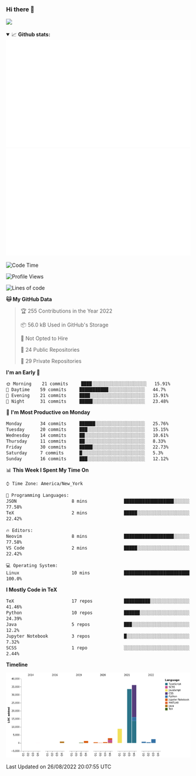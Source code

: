 ### Hi there 👋
 <!--<a href=""><img src="https://img.shields.io/badge/gmail-%23D14836.svg?&style=for-the-badge&logo=gmail&logoColor=white"/></a>-->
 <a href="https://twitter.com/shahanM"><img src="https://img.shields.io/badge/twitter-%231DA1F2.svg?&style=for-the-badge&logo=twitter&logoColor=white"/></a>
 <!--<a href=""><img src="https://img.shields.io/badge/linkedin-%230077B5.svg?&style=for-the-badge&logo=linkedin&logoColor=white"/></a>-->
<details open>
  <summary>📈 <b>Github stats:</b></summary>
  <img src="https://raw.githubusercontent.com/ShahanM/stats-github/master/generated/overview.svg#gh-dark-mode-only" />
  <!--![](https://raw.githubusercontent.com/username/github-stats/master/generated/overview.svg#gh-light-mode-only)-->
  <img src="https://raw.githubusercontent.com/ShahanM/stats-github/master/generated/languages.svg#gh-dark-mode-only" />
  <!--![](https://raw.githubusercontent.com/username/github-stats/master/generated/languages.svg#gh-light-mode-only)-->
  <!--<img src="https://raw.githubusercontent.com/ShahanM/github-stats/master/generated/overview.svg"/>-->
  <!--<img src="https://raw.githubusercontent.com/ShahanM/github-stats/master/generated/languages.svg"/>-->
</details>


<!--
**ShahanM/ShahanM** is a ✨ _special_ ✨ repository because its `README.md` (this file) appears on your GitHub profile.

Here are some ideas to get you started:

- 🔭 I’m currently working on ...
- 🌱 I’m currently learning ...
- 👯 I’m looking to collaborate on ...
- 🤔 I’m looking for help with ...
- 💬 Ask me about ...
- 📫 How to reach me: ...
- 😄 Pronouns: ...
- ⚡ Fun fact: ...
-->

<!--START_SECTION:waka-->
![Code Time](http://img.shields.io/badge/Code%20Time-525%20hrs%2058%20mins-blue)

![Profile Views](http://img.shields.io/badge/Profile%20Views-2-blue)

![Lines of code](https://img.shields.io/badge/From%20Hello%20World%20I%27ve%20Written-88%20Thousand%20lines%20of%20code-blue)

**🐱 My GitHub Data** 

> 🏆 255 Contributions in the Year 2022
 > 
> 📦 56.0 kB Used in GitHub's Storage 
 > 
> 🚫 Not Opted to Hire
 > 
> 📜 24 Public Repositories 
 > 
> 🔑 29 Private Repositories  
 > 
**I'm an Early 🐤** 

```text
🌞 Morning    21 commits     ████░░░░░░░░░░░░░░░░░░░░░   15.91% 
🌆 Daytime    59 commits     ███████████░░░░░░░░░░░░░░   44.7% 
🌃 Evening    21 commits     ████░░░░░░░░░░░░░░░░░░░░░   15.91% 
🌙 Night      31 commits     █████░░░░░░░░░░░░░░░░░░░░   23.48%

```
📅 **I'm Most Productive on Monday** 

```text
Monday       34 commits     ██████░░░░░░░░░░░░░░░░░░░   25.76% 
Tuesday      20 commits     ███░░░░░░░░░░░░░░░░░░░░░░   15.15% 
Wednesday    14 commits     ██░░░░░░░░░░░░░░░░░░░░░░░   10.61% 
Thursday     11 commits     ██░░░░░░░░░░░░░░░░░░░░░░░   8.33% 
Friday       30 commits     █████░░░░░░░░░░░░░░░░░░░░   22.73% 
Saturday     7 commits      █░░░░░░░░░░░░░░░░░░░░░░░░   5.3% 
Sunday       16 commits     ███░░░░░░░░░░░░░░░░░░░░░░   12.12%

```


📊 **This Week I Spent My Time On** 

```text
⌚︎ Time Zone: America/New_York

💬 Programming Languages: 
JSON                     8 mins              ███████████████████░░░░░░   77.58% 
TeX                      2 mins              █████░░░░░░░░░░░░░░░░░░░░   22.42%

🔥 Editors: 
Neovim                   8 mins              ███████████████████░░░░░░   77.58% 
VS Code                  2 mins              █████░░░░░░░░░░░░░░░░░░░░   22.42%

💻 Operating System: 
Linux                    10 mins             █████████████████████████   100.0%

```

**I Mostly Code in TeX** 

```text
TeX                      17 repos            ██████████░░░░░░░░░░░░░░░   41.46% 
Python                   10 repos            ██████░░░░░░░░░░░░░░░░░░░   24.39% 
Java                     5 repos             ███░░░░░░░░░░░░░░░░░░░░░░   12.2% 
Jupyter Notebook         3 repos             █░░░░░░░░░░░░░░░░░░░░░░░░   7.32% 
SCSS                     1 repo              ░░░░░░░░░░░░░░░░░░░░░░░░░   2.44%

```


**Timeline**

![Chart not found](https://raw.githubusercontent.com/ShahanM/ShahanM/main/charts/bar_graph.png) 


 Last Updated on 26/08/2022 20:07:55 UTC
<!--END_SECTION:waka-->
